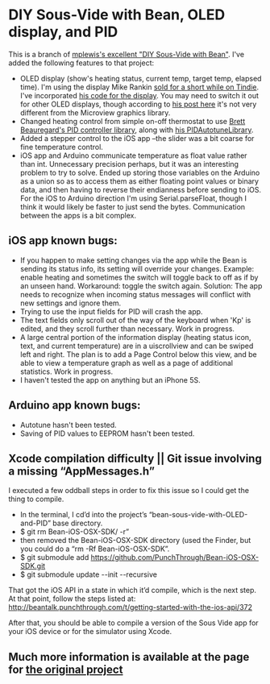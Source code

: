 # DIY Sous-Vide with Bean, OLED display, and PID

This is a branch of [mplewis's excellent "DIY Sous-Vide with Bean"](http://beantalk.punchthrough.com/t/sous-vide-with-bean-and-a-slow-cooker/483). I've added the following features to that project:

* OLED display (show's heating status, current temp, target temp, elapsed time). I'm using the display Mike Rankin [sold for a short while on Tindie](https://www.tindie.com/products/miker/066-oled-display-for-the-lightblue-bean/). I've incorporated [his code for the display](https://github.com/mike-rankin/PunchThrough_Bean_i2c_Oled/tree/master/Code). You may need to switch it out for other OLED displays, though according to [his post here](http://beantalk.punchthrough.com/t/tiny-0-66-oled-display-on-the-bean/505/6) it's not very different from the Microview graphics library.  
* Changed heating control from simple on-off thermostat to use [Brett Beauregard's PID controller library](http://playground.arduino.cc/Code/PIDLibrary), along with [his PIDAutotuneLibrary](http://playground.arduino.cc/Code/PIDAutotuneLibrary).
* Added a stepper control to the iOS app –the slider was a bit coarse for fine temperature control.
* iOS app and Arduino communicate temperature as float value rather than int. Unnecessary precision perhaps, but it was an interesting problem to try to solve. Ended up storing those variables on the Arduino as a union so as to access them as either floating point values or binary data, and then having to reverse their endianness before sending to iOS. For the iOS to Arduino direction I'm using Serial.parseFloat, though I think it would likely be faster to just send the bytes. Communication between the apps is a bit complex.


## iOS app known bugs:

* If you happen to make setting changes via the app while the Bean is sending its status info, its setting will override your changes. Example: enable heating and sometimes the switch will toggle back to off as if by an unseen hand. Workaround: toggle the switch again. Solution: The app needs to recognize when incoming status messages will conflict with new settings and ignore them.
* Trying to use the input fields for PID will crash the app.
* The text fields only scroll out of the way of the keyboard when 'Kp' is edited, and they scroll further than necessary. Work in progress.
* A large central portion of the information display (heating status icon, text, and current temperature) are in a uiscrollview and can be swiped left and right. The plan is to add a Page Control below this view, and be able to view a temperature graph as well as a page of additional statistics. Work in progress.
* I haven't tested the app on anything but an iPhone 5S.

## Arduino app known bugs:

* Autotune hasn't been tested.
* Saving of PID values to EEPROM hasn't been tested.

## Xcode compilation difficulty || Git issue involving a missing “AppMessages.h”

I executed a few oddball steps in order to fix this issue so I could get the thing to compile. 

* In the terminal, I cd’d into the project’s “bean-sous-vide-with-OLED-and-PID” base directory.
* $ git rm Bean-iOS-OSX-SDK/ -r”
* then removed the Bean-iOS-OSX-SDK directory (used the Finder, but you could do a “rm -Rf Bean-iOS-OSX-SDK”.
* $ git submodule add https://github.com/PunchThrough/Bean-iOS-OSX-SDK.git
* $ git submodule update --init --recursive

That got the iOS API in a state in which it’d compile, which is the next step. At that point, follow the steps listed at:
http://beantalk.punchthrough.com/t/getting-started-with-the-ios-api/372

After that, you should be able to compile a version of the Sous Vide app for your iOS device or for the simulator using Xcode.

## Much more information is available at the page for [the original project](http://beantalk.punchthrough.com/t/sous-vide-with-bean-and-a-slow-cooker/483)


